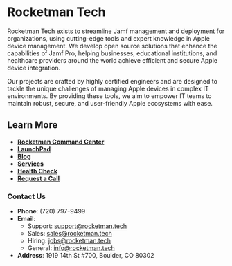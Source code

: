 # Rocketman Tech

Rocketman Tech exists to streamline Jamf management and deployment for organizations, using cutting-edge tools and expert knowledge in Apple device management. We develop open source solutions that enhance the capabilities of Jamf Pro, helping businesses, educational institutions, and healthcare providers around the world achieve efficient and secure Apple device integration.

Our projects are crafted by highly certified engineers and are designed to tackle the unique challenges of managing Apple devices in complex IT environments. By providing these tools, we aim to empower IT teams to maintain robust, secure, and user-friendly Apple ecosystems with ease.

## Learn More

- **[Rocketman Command Center](https://www.rocketman.tech/rocketman-command-center)**
- **[LaunchPad](https://www.rocketman.tech/launchpad)**
- **[Blog](https://www.rocketman.tech/blog)**
- **[Services](https://www.rocketman.tech/services)**
- **[Health Check](https://www.rocketman.tech/health-check)**
- **[Request a Call](https://www.rocketman.tech/request-a-call)**

### Contact Us

- **Phone**: (720) 797-9499
- **Email**:
  - Support: [support@rocketman.tech](mailto:support@rocketman.tech)
  - Sales: [sales@rocketman.tech](mailto:sales@rocketman.tech)
  - Hiring: [jobs@rocketman.tech](mailto:jobs@rocketman.tech)
  - General: [info@rocketman.tech](mailto:info@rocketman.tech)
- **Address**: 1919 14th St #700, Boulder, CO 80302
